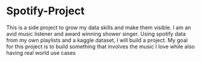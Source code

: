 # Spotify-Project
This is a side project to grow my data skills and make them visible. I am an avid music listener and award winning shower singer. Using spotify data from my own  playlists and a kaggle dataset, I will build a project. My goal for this project is to build something that  involves the music I love while also having real world use cases
